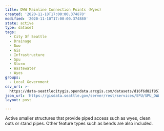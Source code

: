 ```yaml
---
title: DWW Mainline Connection Points (Wyes)
created: '2020-11-10T17:00:00.374870'
modified: '2020-11-10T17:00:00.374880'
state: active
type: dataset
tags:
  - City Of Seattle
  - Drainage
  - Dww
  - Gis
  - Infrastructure
  - Spu
  - Storm
  - Wastewater
  - Wyes
groups:
  - Local Government
csv_url: >-
  https://data-seattlecitygis.opendata.arcgis.com/datasets/d16f6d82f857483bae8382f1ace91d27_4.csv?outSR=%7B%22latestWkid%22%3A2926%2C%22wkid%22%3A2926%7D
json_url: 'https://gisdata.seattle.gov/server/rest/services/SPU/SPU_DWW/MapServer/4'
layout: post

---
```

<div style='text-align:Left;'><p style='margin:0 0 0 0;'><span><span>Active smaller structures that provide piped access such as wyes, clean outs or stand pipes. Other feature types such as bends are also included.</span></span></p><div><p><span /></p></div></div>
